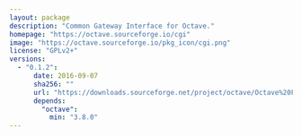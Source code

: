 ```yaml
---
layout: package
description: "Common Gateway Interface for Octave."
homepage: "https://octave.sourceforge.io/cgi"
image: "https://octave.sourceforge.io/pkg_icon/cgi.png"
license: "GPLv2+"
versions:
  - "0.1.2":
      date: 2016-09-07
      sha256: ""
      url: "https://downloads.sourceforge.net/project/octave/Octave%20Forge%20Packages/Individual%20Package%20Releases/cgi-0.1.2.tar.gz"
      depends:
        "octave":
          min: "3.8.0"
---
```

